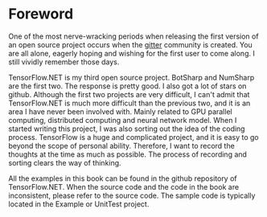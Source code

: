 # Foreword

One of the most nerve-wracking periods when releasing the first version of an open source project occurs when the [gitter](https://gitter.im/sci-sharp/community) community is created. You are all alone, eagerly hoping and wishing for the first user to come along. I still vividly remember those days. 



TensorFlow.NET is my third open source project. BotSharp and NumSharp are the first two. The response is pretty good. I also got a lot of stars on github. Although the first two projects are very difficult, I can't admit that TensorFlow.NET is much more difficult than the previous two, and it is an area I have never been involved with. Mainly related to GPU parallel computing, distributed computing and neural network model. When I started writing this project, I was also sorting out the idea of the coding process. TensorFlow is a huge and complicated project, and it is easy to go beyond the scope of personal ability. Therefore, I want to record the thoughts at the time as much as possible. The process of recording and sorting clears the way of thinking.



All the examples in this book can be found in the github repository of TensorFlow.NET. When the source code and the code in the book are inconsistent, please refer to the source code. The sample code is typically located in the Example or UnitTest project.
